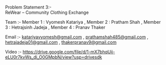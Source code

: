 Problem Statement 3:-   
ReWear – Community Clothing Exchange


Team :- Member 1 : Vyomesh Katariya , Member 2 : Pratham Shah , Member 3 : Hetrajsinh Jadeja , Member 4 : Pranav Thaker


Email :- katariyavyomesh@gmail.com , prathamshah485@gmail.com , hetrajadeja01@gmail.com , thakerpranav9@gmail.com


Video :- https://drive.google.com/file/d/1-mX7bhqUij-eLU0r7kvWs_di_O0GMpbN/view?usp=drivesdk
